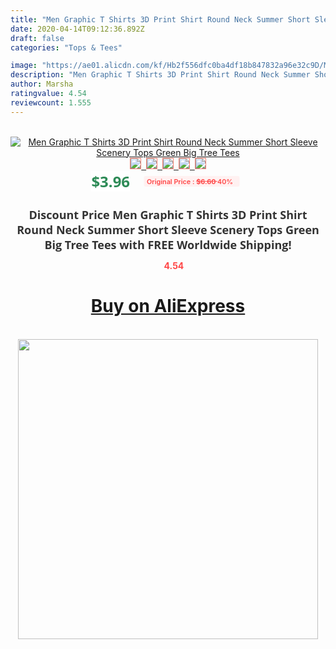 ```yaml
---
title: "Men Graphic T Shirts 3D Print Shirt Round Neck Summer Short Sleeve Scenery Tops Green Big Tree Tees"
date: 2020-04-14T09:12:36.892Z
draft: false
categories: "Tops & Tees"

image: "https://ae01.alicdn.com/kf/Hb2f556dfc0ba4df18b847832a96e32c9D/Men-Graphic-T-Shirts-3D-Print-Shirt-Round-Neck-Summer-Short-Sleeve-Scenery-Tops-Green-Big.jpg"
description: "Men Graphic T Shirts 3D Print Shirt Round Neck Summer Short Sleeve Scenery Tops Green Big Tree Tees"
author: Marsha
ratingvalue: 4.54
reviewcount: 1.555
---
```

<br>
<div style="text-align: center;">
<a href="https://s.click.aliexpress.com/e/_A3eJdT" target="_blank" rel="nofollow noopener noreferrer"><img alt="Men Graphic T Shirts 3D Print Shirt Round Neck Summer Short Sleeve Scenery Tops Green Big Tree Tees" class="magnifier-image" src="https://ae01.alicdn.com/kf/Hb2f556dfc0ba4df18b847832a96e32c9D/Men-Graphic-T-Shirts-3D-Print-Shirt-Round-Neck-Summer-Short-Sleeve-Scenery-Tops-Green-Big.jpg_640x640.jpg">
<br>
<img style="border:1px solid salmon" src="https://ae01.alicdn.com/kf/Hb2f556dfc0ba4df18b847832a96e32c9D/Men-Graphic-T-Shirts-3D-Print-Shirt-Round-Neck-Summer-Short-Sleeve-Scenery-Tops-Green-Big.jpg_120x120.jpg">&nbsp;&nbsp;<img style="border:1px solid salmon" src="https://ae01.alicdn.com/kf/H797555e20d6540969e926fca559fd415n/Men-Graphic-T-Shirts-3D-Print-Shirt-Round-Neck-Summer-Short-Sleeve-Scenery-Tops-Green-Big.jpg_120x120.jpg">&nbsp;&nbsp;<img style="border:1px solid salmon" src="_120x120.jpg">&nbsp;&nbsp;<img style="border:1px solid salmon" src="_120x120.jpg">&nbsp;&nbsp;<img style="border:1px solid salmon" src="_120x120.jpg"></a></div><br0>
<div style="text-align: center;"><span style="background-color: white; border: 0px; box-sizing: border-box; color: seagreen; display: inline-block; font-family: &quot;open sans&quot; , &quot;arial&quot; , &quot;helvetica&quot; , sans-serif , &quot;heiti&quot;; font-size: 24px; font-stretch: inherit; font-weight: 700; line-height: inherit; margin: 0px 10px 0px 0px; padding: 0px; vertical-align: middle;">$3.96 </span>
<span style="background: rgb(255 , 241 , 241); border-radius: 3px; border: 0px; box-sizing: border-box; color: #ff4747; display: inline-block; font-family: inherit; font-size: 12px; font-stretch: inherit; font-style: inherit; font-variant: inherit; font-weight: 600; line-height: inherit; margin: 0px; padding: 2px 5px; transform: scale(0.9); vertical-align: middle;">Original Price : <b style="text-decoration: line-through;">$6.60 </b> 40%&nbsp;&nbsp;</span></div>
<h1 style="color: #333333; display: inline-block; font-family: &quot;open sans&quot; , &quot;arial&quot; , &quot;helvetica&quot; , sans-serif , &quot;heiti&quot;; font-size: 18px; font-stretch: inherit; font-weight: 700; text-align: center;">Discount Price Men Graphic T Shirts 3D Print Shirt Round Neck Summer Short Sleeve Scenery Tops Green Big Tree Tees with FREE Worldwide Shipping!</h1>
<div style="color: #ff4747; text-align: center;">
<img src="https://4.bp.blogspot.com/-M0ZcTcb-5uY/XleCXlxnR4I/AAAAAAAAAEc/OrjgMkXV1oMQFaCRZj5HQwOCBcu3w1FegCPcBGAYYCw/s1600/star.png" style="height: 15px;">&nbsp;<b>4.54</b></div>
<div class="button_cont" align="center"><a class="buynow_a" href="https://s.click.aliexpress.com/e/_A3eJdT" target="_blank" rel="nofollow noopener noreferrer"><H1>Buy on AliExpress</H1></a></div><br>
<div class="separator" style="clear: both; text-align: center;">
<img src="https://lh3.googleusercontent.com/-pTy5HemUv9M/XlePHvY0dAI/AAAAAAAAAE4/0nX5iRUoIWY8eMW9Dpxeirr157OZliDIgCLcBGAsYHQ/s1600/badge.gif" width="480">
</div>

